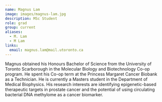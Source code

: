 ```yaml
---
name: Magnus Lam
image: images/magnus-lam.jpg
description: MSc Student
role: grad
group: current
aliases:
  - M. Lam
  - M Lam
links:
  email: magnus.lam@mail.utoronto.ca
---
```


Magnus obtained his Honours Bachelor of Science from the University of Toronto Scarborough in the Molecular Biology and Biotechnology Co-op program. He spent his Co-op term at the Princess Margaret Cancer Biobank as a Technician. He is currently a Masters student in the Department of Medical Biophysics. His research interests are identifying epigenetic-based therapeutic targets in prostate cancer and the potential of using circulating bacterial DNA methylome as a cancer biomarker.
